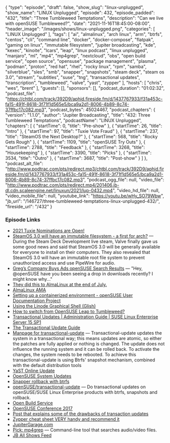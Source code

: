 {
  "type": "episode",
  "draft": false,
  "show_slug": "linux-unplugged",
  "show_name": "LINUX Unplugged",
  "episode": 432,
  "episode_padded": "432",
  "title": "Three Tumbleweed Temptations",
  "description": "Can we live with openSUSE Tumbleweed?",
  "date": "2021-11-16T18:45:00-08:00",
  "header_image": "/images/shows/linux-unplugged.png",
  "categories": [
    "LINUX Unplugged"
  ],
  "tags": [
    "ai",
    "almalinux",
    "arch linux",
    "arm",
    "btrfs",
    "centos",
    "cli",
    "command line",
    "docker",
    "docker-compose",
    "flatpak",
    "gaming on linux",
    "immutable filesystem",
    "jupiter broadcasting",
    "kde",
    "kexec",
    "kinoite",
    "lcars",
    "leap",
    "linux podcast",
    "linux unplugged",
    "manjaro",
    "ml",
    "mp4",
    "mp4grep",
    "nextcloud",
    "obs",
    "open build service",
    "open source",
    "opensuse",
    "package management",
    "plasma",
    "podman",
    "proton",
    "red hat",
    "rhel",
    "rocky linux",
    "rpm",
    "samba",
    "silverblue",
    "sles",
    "smb",
    "snapper",
    "snapshots",
    "steam deck",
    "steam os 3.0",
    "stream",
    "subtitles",
    "suse",
    "tng",
    "transactional updates",
    "transcription",
    "tumbleweed",
    "valve",
    "yast",
    "zypper"
  ],
  "hosts": [
    "chris",
    "wes",
    "brent"
  ],
  "guests": [],
  "sponsors": [],
  "podcast_duration": "01:02:32",
  "podcast_file": "https://chtbl.com/track/392D9/aphid.fireside.fm/d/1437767933/f31a453c-fa15-491f-8618-3f71f1d565e5/bca9a2d1-8006-4b89-8c74-37ffbc17c082.mp3",
  "podcast_bytes": 45024467,
  "podcast_chapters": {
    "version": "1.1.0",
    "author": "Jupiter Broadcasting",
    "title": "432: Three Tumbleweed Temptations",
    "podcastName": "LINUX Unplugged",
    "chapters": [
      {
        "startTime": 0,
        "title": "Pre-show"
      },
      {
        "startTime": 26,
        "title": "Intro"
      },
      {
        "startTime": 97,
        "title": "Tuxie Vote Fraud"
      },
      {
        "startTime": 237,
        "title": "SteamOS the Next Desktop?"
      },
      {
        "startTime": 568,
        "title": "Rocky Gets Rough"
      },
      {
        "startTime": 1109,
        "title": "openSUSE Try Outs"
      },
      {
        "startTime": 2788,
        "title": "Feedback"
      },
      {
        "startTime": 3268,
        "title": "Housekeeping"
      },
      {
        "startTime": 3390,
        "title": "Picks"
      },
      {
        "startTime": 3534,
        "title": "Outro"
      },
      {
        "startTime": 3687,
        "title": "Post-show"
      }
    ]
  },
  "podcast_alt_file": "http://www.podtrac.com/pts/redirect.mp3/chtbl.com/track/392D9/aphid.fireside.fm/d/1437767933/f31a453c-fa15-491f-8618-3f71f1d565e5/bca9a2d1-8006-4b89-8c74-37ffbc17c082.mp3",
  "podcast_ogg_file": null,
  "video_file": "http://www.podtrac.com/pts/redirect.mp4/201406.jb-dl.cdn.scaleengine.net/linuxun/2021/lup-0432.mp4",
  "video_hd_file": null,
  "video_mobile_file": null,
  "youtube_link": "https://youtu.be/wHy_SO79Wbw",
  "jb_url": "/146727/three-tumbleweed-temptations-linux-unplugged-432/",
  "fireside_url": "/432"
}


### Episode Links

  * [2021 Tuxie Nominations are Open!](http://tuxies.party/ "2021 Tuxie Nominations are Open!")
  * [SteamOS 3.0 will have an immutable filesystem - a first for arch?](https://9to5linux.com/valve-says-steamos-3-0-will-be-available-for-everyone-to-download-and-install "SteamOS 3.0 will have an immutable filesystem - a first for arch?") — During the Steam Deck Development live steam, Valve finally gave us some good news and said that SteamOS 3.0 will be generally available for everyone to install on their computers. They also revealed that SteamOS 3.0 will have an immutable root file system to prevent unauthorized access and use PipeWire for audio.
  * [Greg’s Company Buys Ads openSUSE Search Results](https://twitter.com/ChrisLAS/status/1460668344156114944 "Greg’s Company Buys Ads openSUSE Search Results") — "Hey, @openSUSE have you been seeing a drop in downloads recently? I might know why..."
  * [They did this to AlmaLinux at the end of July.](https://twitter.com/ChrisLAS/status/1460672698686656515 "They did this to AlmaLinux at the end of July.")
  * [AlmaLinux AMA](https://www.reddit.com/r/linux/comments/qv6mg2/were_the_almalinux_os_foundation_team_ama/ "AlmaLinux AMA")
  * [Setting up a containerized environment - openSUSE User Documentation Project](https://opensuse.github.io/openSUSE-docs-revamped-temp/install_podman/ "Setting up a containerized environment - openSUSE User Documentation Project")
  * [Using the Linode Graphical Shell (Glish)](https://www.linode.com/docs/guides/using-the-linode-graphical-shell-glish/ "Using the Linode Graphical Shell \(Glish\)")
  * [How to switch from OpenSUSE Leap to Tumbleweed?](https://www.osradar.com/how-to-switch-from-opensuse-leap-to-tumbleweed/ "How to switch from OpenSUSE Leap to Tumbleweed?")
  * [Transactional Updates | Administration Guide | SUSE Linux Enterprise Server 15 SP1](https://documentation.suse.com/sles/15-SP1/html/SLES-all/cha-transactional-updates.html "Transactional Updates | Administration Guide | SUSE Linux Enterprise Server 15 SP1")
  * [The Transactional Update Guide](https://kubic.opensuse.org/documentation/transactional-update-guide/transactional-update.html "The Transactional Update Guide")
  * [Manpage for transactional-update](https://kubic.opensuse.org/documentation/man-pages/transactional-update.8.html "Manpage for transactional-update") — Transactional-update updates the system in a transactional way; this means updates are atomic, so either the patches are fully applied or nothing is changed. The update does not influence the running system and it can be rolled back. To activate the changes, the system needs to be rebooted. To achieve this transactional-update is using Btrfs' snapshot mechanism, combined with the default distribution tools
  * [YaST Online Update](https://en.opensuse.org/YaST_Online_Update "YaST Online Update")
  * [OpenSUSE System Updates](https://en.opensuse.org/System_Updates "OpenSUSE System Updates")
  * [Snapper rollback with btrfs](https://doc.opensuse.org/documentation/leap/archive/42.1/reference/html/book.opensuse.reference/cha.snapper.html "Snapper rollback with btrfs")
  * [openSUSE/transactional-update](https://github.com/openSUSE/transactional-update "openSUSE/transactional-update") — Do transactional updates on openSUSE/SUSE Linux Enterprise products with btrfs, snapshots and rollback.
  * [Open Build Service](https://openbuildservice.org/ "Open Build Service")
  * [OpenSUSE Conference 2017](https://www.youtube.com/watch?v=8xsq_HFaEOA "OpenSUSE Conference 2017")
  * [Post that explains some of the drawbacks of transaction updates](https://documentation.suse.com/sles/15-SP1/html/SLES-all/cha-transactional-updates.html#sec-tu-limitations "Post that explains some of the drawbacks of transaction updates")
  * [Zypper cheat sheet VERY handy and recommend it](https://en.opensuse.org/images/1/17/Zypper-cheat-sheet-1.pdf "Zypper cheat sheet VERY handy and recommend it")
  * [JupiterGarage.com](http://jupitergarage.com/ "JupiterGarage.com")
  * [Pick: mp4grep](https://github.com/o-oconnell/mp4grep "Pick: mp4grep") — Command-line tool that searches audio/video files.
  * [JB All Shows Feed](http://feeds2.feedburner.com/JupiterBroadcasting "JB All Shows Feed")


